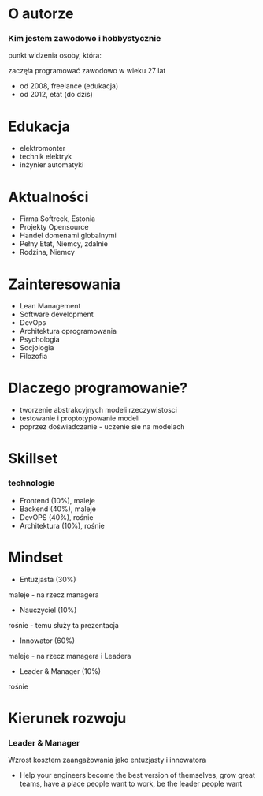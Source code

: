 # O autorze


### Kim jestem zawodowo i hobbystycznie
punkt widzenia osoby, która: 

zaczęła programować zawodowo w wieku 27 lat
+ od 2008, freelance (edukacja)
+ od 2012, etat (do dziś)

# Edukacja

+ elektromonter
+ technik elektryk
+ inżynier automatyki

# Aktualności

+ Firma Softreck, Estonia
+ Projekty Opensource
+ Handel domenami globalnymi
+ Pełny Etat, Niemcy, zdalnie 
+ Rodzina, Niemcy


# Zainteresowania
+ Lean Management
+ Software development
+ DevOps
+ Architektura oprogramowania
+ Psychologia
+ Socjologia
+ Filozofia


# Dlaczego programowanie?

+ tworzenie abstrakcyjnych modeli rzeczywistosci
+ testowanie i proptotypowanie modeli
+ poprzez doświadczanie - uczenie sie na modelach


# Skillset 
### technologie

+ Frontend (10%), maleje
+ Backend (40%), maleje
+ DevOPS (40%), rośnie
+ Architektura (10%), rośnie

# Mindset

[comment]: <> (Każdy z nas ma w różnych tematach różne punkty widzenia:)

+ Entuzjasta (30%)

maleje - na rzecz managera

+ Nauczyciel (10%)

rośnie - temu służy ta prezentacja

+ Innowator (60%)

maleje - na rzecz managera i Leadera

+ Leader & Manager (10%)

rośnie


# Kierunek rozwoju

### Leader & Manager 

Wzrost kosztem zaangażowania jako entuzjasty i innowatora

+ Help your engineers become the best version of themselves, 
grow great teams, have a place people want to work, be the leader people want


